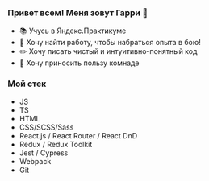 ### Привет всем! Меня зовут Гарри 👋

- 📚 Учусь в Яндекс.Практикуме
- 🎯 Хочу найти работу, чтобы набраться опыта в бою!
- :pencil2: Хочу писать чистый и интуитивно-понятный код
- 🌱 Хочу приносить пользу комнаде

### Мой стек
- JS 
- TS
- HTML
- CSS/SCSS/Sass
- React.js / React Router / React DnD
- Redux / Redux Toolkit
- Jest / Cypress
- Webpack
- Git

<!--
**Garri-99/Garri-99** is a ✨ _special_ ✨ repository because its `README.md` (this file) appears on your GitHub profile.

Here are some ideas to get you started:

- 🔭 I’m currently working on ...
- 🌱 I’m currently learning ...
- 👯 I’m looking to collaborate on ...
- 🤔 I’m looking for help with ...
- 💬 Ask me about ...
- 📫 How to reach me: ...
- 😄 Pronouns: ...
- ⚡ Fun fact: ...
-->
